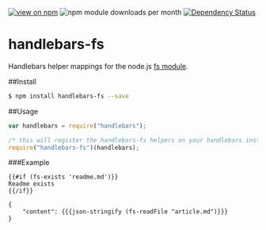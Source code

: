 [![view on npm](http://img.shields.io/npm/v/handlebars-fs.svg)](https://www.npmjs.org/package/handlebars-fs)
![npm module downloads per month](http://img.shields.io/npm/dm/handlebars-fs.svg)
[![Dependency Status](https://david-dm.org/75lb/handlebars-fs.svg)](https://david-dm.org/75lb/handlebars-fs)

handlebars-fs
===============
Handlebars helper mappings for the node.js [fs module](http://nodejs.org/api/fs.html).

##Install
```sh
$ npm install handlebars-fs --save
```

##Usage
```js
var handlebars = require("handlebars");

/* this will register the handlebars-fs helpers on your handlebars instance */
require("handlebars-fs")(handlebars);
```

###Example
```
{{#if (fs-exists 'readme.md')}}
Readme exists
{{/if}}
```

```
{
    "content": {{{json-stringify (fs-readFile "article.md")}}}
}
```

